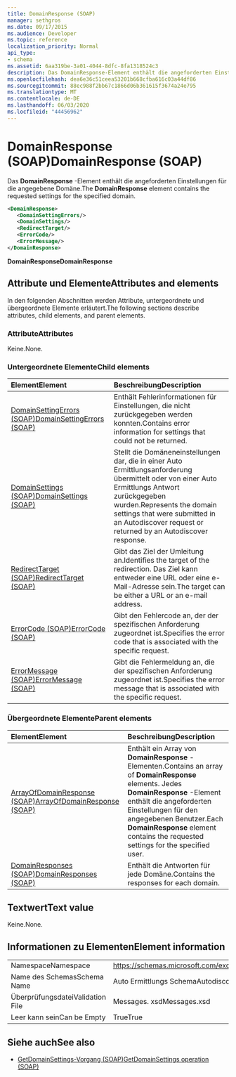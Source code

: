 ```yaml
---
title: DomainResponse (SOAP)
manager: sethgros
ms.date: 09/17/2015
ms.audience: Developer
ms.topic: reference
localization_priority: Normal
api_type:
- schema
ms.assetid: 6aa319be-3a01-4044-8dfc-8fa1318524c3
description: Das DomainResponse-Element enthält die angeforderten Einstellungen für die angegebene Domäne.
ms.openlocfilehash: dea6e36c51ceea53201b668cfba616c03a44df86
ms.sourcegitcommit: 88ec988f2bb67c1866d06b361615f3674a24e795
ms.translationtype: MT
ms.contentlocale: de-DE
ms.lasthandoff: 06/03/2020
ms.locfileid: "44456962"
---
```

# <a name="domainresponse-soap"></a><span data-ttu-id="91282-103">DomainResponse (SOAP)</span><span class="sxs-lookup"><span data-stu-id="91282-103">DomainResponse (SOAP)</span></span>

<span data-ttu-id="91282-104">Das **DomainResponse** -Element enthält die angeforderten Einstellungen für die angegebene Domäne.</span><span class="sxs-lookup"><span data-stu-id="91282-104">The **DomainResponse** element contains the requested settings for the specified domain.</span></span> 
  
```XML
<DomainResponse>
   <DomainSettingErrors/>
   <DomainSettings/>
   <RedirectTarget/>
   <ErrorCode/>
   <ErrorMessage/>
</DomainResponse>
```

 <span data-ttu-id="91282-105">**DomainResponse**</span><span class="sxs-lookup"><span data-stu-id="91282-105">**DomainResponse**</span></span>
## <a name="attributes-and-elements"></a><span data-ttu-id="91282-106">Attribute und Elemente</span><span class="sxs-lookup"><span data-stu-id="91282-106">Attributes and elements</span></span>

<span data-ttu-id="91282-107">In den folgenden Abschnitten werden Attribute, untergeordnete und übergeordnete Elemente erläutert.</span><span class="sxs-lookup"><span data-stu-id="91282-107">The following sections describe attributes, child elements, and parent elements.</span></span>
  
### <a name="attributes"></a><span data-ttu-id="91282-108">Attribute</span><span class="sxs-lookup"><span data-stu-id="91282-108">Attributes</span></span>

<span data-ttu-id="91282-109">Keine.</span><span class="sxs-lookup"><span data-stu-id="91282-109">None.</span></span>
  
### <a name="child-elements"></a><span data-ttu-id="91282-110">Untergeordnete Elemente</span><span class="sxs-lookup"><span data-stu-id="91282-110">Child elements</span></span>

|<span data-ttu-id="91282-111">**Element**</span><span class="sxs-lookup"><span data-stu-id="91282-111">**Element**</span></span>|<span data-ttu-id="91282-112">**Beschreibung**</span><span class="sxs-lookup"><span data-stu-id="91282-112">**Description**</span></span>|
|:-----|:-----|
|[<span data-ttu-id="91282-113">DomainSettingErrors (SOAP)</span><span class="sxs-lookup"><span data-stu-id="91282-113">DomainSettingErrors (SOAP)</span></span>](domainsettingerrors-soap.md) <br/> |<span data-ttu-id="91282-114">Enthält Fehlerinformationen für Einstellungen, die nicht zurückgegeben werden konnten.</span><span class="sxs-lookup"><span data-stu-id="91282-114">Contains error information for settings that could not be returned.</span></span>  <br/> |
|[<span data-ttu-id="91282-115">DomainSettings (SOAP)</span><span class="sxs-lookup"><span data-stu-id="91282-115">DomainSettings (SOAP)</span></span>](domainsettings-soap.md) <br/> |<span data-ttu-id="91282-116">Stellt die Domäneneinstellungen dar, die in einer Auto Ermittlungsanforderung übermittelt oder von einer Auto Ermittlungs Antwort zurückgegeben wurden.</span><span class="sxs-lookup"><span data-stu-id="91282-116">Represents the domain settings that were submitted in an Autodiscover request or returned by an Autodiscover response.</span></span>  <br/> |
|[<span data-ttu-id="91282-117">RedirectTarget (SOAP)</span><span class="sxs-lookup"><span data-stu-id="91282-117">RedirectTarget (SOAP)</span></span>](redirecttarget-soap.md) <br/> |<span data-ttu-id="91282-118">Gibt das Ziel der Umleitung an.</span><span class="sxs-lookup"><span data-stu-id="91282-118">Identifies the target of the redirection.</span></span> <span data-ttu-id="91282-119">Das Ziel kann entweder eine URL oder eine e-Mail-Adresse sein.</span><span class="sxs-lookup"><span data-stu-id="91282-119">The target can be either a URL or an e-mail address.</span></span>  <br/> |
|[<span data-ttu-id="91282-120">ErrorCode (SOAP)</span><span class="sxs-lookup"><span data-stu-id="91282-120">ErrorCode (SOAP)</span></span>](errorcode-soap.md) <br/> |<span data-ttu-id="91282-121">Gibt den Fehlercode an, der der spezifischen Anforderung zugeordnet ist.</span><span class="sxs-lookup"><span data-stu-id="91282-121">Specifies the error code that is associated with the specific request.</span></span>  <br/> |
|[<span data-ttu-id="91282-122">ErrorMessage (SOAP)</span><span class="sxs-lookup"><span data-stu-id="91282-122">ErrorMessage (SOAP)</span></span>](errormessage-soap.md) <br/> |<span data-ttu-id="91282-123">Gibt die Fehlermeldung an, die der spezifischen Anforderung zugeordnet ist.</span><span class="sxs-lookup"><span data-stu-id="91282-123">Specifies the error message that is associated with the specific request.</span></span>  <br/> |
   
### <a name="parent-elements"></a><span data-ttu-id="91282-124">Übergeordnete Elemente</span><span class="sxs-lookup"><span data-stu-id="91282-124">Parent elements</span></span>

|<span data-ttu-id="91282-125">**Element**</span><span class="sxs-lookup"><span data-stu-id="91282-125">**Element**</span></span>|<span data-ttu-id="91282-126">**Beschreibung**</span><span class="sxs-lookup"><span data-stu-id="91282-126">**Description**</span></span>|
|:-----|:-----|
|[<span data-ttu-id="91282-127">ArrayOfDomainResponse (SOAP)</span><span class="sxs-lookup"><span data-stu-id="91282-127">ArrayOfDomainResponse (SOAP)</span></span>](arrayofdomainresponse-soap.md) <br/> |<span data-ttu-id="91282-128">Enthält ein Array von **DomainResponse** -Elementen.</span><span class="sxs-lookup"><span data-stu-id="91282-128">Contains an array of **DomainResponse** elements.</span></span> <span data-ttu-id="91282-129">Jedes **DomainResponse** -Element enthält die angeforderten Einstellungen für den angegebenen Benutzer.</span><span class="sxs-lookup"><span data-stu-id="91282-129">Each **DomainResponse** element contains the requested settings for the specified user.</span></span>  <br/> |
|[<span data-ttu-id="91282-130">DomainResponses (SOAP)</span><span class="sxs-lookup"><span data-stu-id="91282-130">DomainResponses (SOAP)</span></span>](domainresponses-soap.md) <br/> |<span data-ttu-id="91282-131">Enthält die Antworten für jede Domäne.</span><span class="sxs-lookup"><span data-stu-id="91282-131">Contains the responses for each domain.</span></span>  <br/> |
   
## <a name="text-value"></a><span data-ttu-id="91282-132">Textwert</span><span class="sxs-lookup"><span data-stu-id="91282-132">Text value</span></span>

<span data-ttu-id="91282-133">Keine.</span><span class="sxs-lookup"><span data-stu-id="91282-133">None.</span></span>
  
## <a name="element-information"></a><span data-ttu-id="91282-134">Informationen zu Elementen</span><span class="sxs-lookup"><span data-stu-id="91282-134">Element information</span></span>

|||
|:-----|:-----|
|<span data-ttu-id="91282-135">Namespace</span><span class="sxs-lookup"><span data-stu-id="91282-135">Namespace</span></span>  <br/> |https://schemas.microsoft.com/exchange/2010/Autodiscover  <br/> |
|<span data-ttu-id="91282-136">Name des Schemas</span><span class="sxs-lookup"><span data-stu-id="91282-136">Schema Name</span></span>  <br/> |<span data-ttu-id="91282-137">Auto Ermittlungs Schema</span><span class="sxs-lookup"><span data-stu-id="91282-137">Autodiscover schema</span></span>  <br/> |
|<span data-ttu-id="91282-138">Überprüfungsdatei</span><span class="sxs-lookup"><span data-stu-id="91282-138">Validation File</span></span>  <br/> |<span data-ttu-id="91282-139">Messages. xsd</span><span class="sxs-lookup"><span data-stu-id="91282-139">Messages.xsd</span></span>  <br/> |
|<span data-ttu-id="91282-140">Leer kann sein</span><span class="sxs-lookup"><span data-stu-id="91282-140">Can be Empty</span></span>  <br/> |<span data-ttu-id="91282-141">True</span><span class="sxs-lookup"><span data-stu-id="91282-141">True</span></span>  <br/> |
   
## <a name="see-also"></a><span data-ttu-id="91282-142">Siehe auch</span><span class="sxs-lookup"><span data-stu-id="91282-142">See also</span></span>

- [<span data-ttu-id="91282-143">GetDomainSettings-Vorgang (SOAP)</span><span class="sxs-lookup"><span data-stu-id="91282-143">GetDomainSettings operation (SOAP)</span></span>](getdomainsettings-operation-soap.md)

